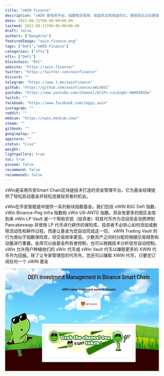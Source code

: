```yaml
---
title: "xWIN Finance"
description: "xWIN 是投资平台、指数和交易库、收益农业和收益优化，使投资比以往更容易"
date: 2022-08-21T00:00:00+08:00
lastmod: 2022-08-21T00:00:00+08:00
draft: false
authors: ["boogArno"]
featuredImage: "xwin-finance.png"
tags: ["DeFi","xWIN Finance"]
categories: ["nfts"]
nfts: ["DeFi"]
blockchain: "BSC"
website: "https://xwin.finance/"
twitter: "https://twitter.com/xwinfinance"
discord: ""
telegram: "https://www.t.me/xwinfinance"
github: "https://github.com/xwinfinance/xWinBSC"
youtube: "https://www.youtube.com/channel/UC1Fx-viLmJg6v-AW6D401Dw"
twitch: ""
facebook: "https://www.facebook.com/toppy.xwin"
instagram: ""
reddit: ""
medium: "https://xwin.medium.com/"
steam: ""
gitbook: ""
googleplay: ""
appstore: ""
status: "Live"
weight: 
lightgallery: true
toc: true
pinned: false
recommend: false
recommend1: false
---
```

xWin是采用币安Smart Chain区块链技术打造的资金管理平台。它为基金经理提供了轻松启动基金并轻松连接投资者的机会。

  xWin在币安智能链中提供一系列板块指数基金。我们包括 xWIN BSC Defi 指数、xWin Binance-Peg Infra 指数和 xWin US-ANTG 指数。将会有更多的扇区金库到来
  xWin LP Vault 是一个帮助农民（投资者）将其代币作为流动资金池质押到 Pancakeswap 并使用 LP 代币进行耕作的保险库。投资者不必担心如何添加或删除流动性和耕作过程，而是让基金为您自动完成这一切。
  xWIN Trading Vault 的行为类似于指数保险库，但交易频率更高，少数资产之间的分配将根据交易趋势和动量进行重置。金库可以由基金所有者控制，也可以根据技术分析信号自动控制。
  xWin 允许用户种植他们的 xWin 代币或 xWin Vault 代币以赚取更多的 XWIN 代币作为回报。除了让专家管理您的代币外，您还可以赚取 XWIN 代币，只要您订阅任何一个 xWIN 基金

![xwinfinance-dapp-defi-bsc-image1_074524cef9993bdeb3f5b7c2374b580f](xwinfinance-dapp-defi-bsc-image1_074524cef9993bdeb3f5b7c2374b580f.png)

